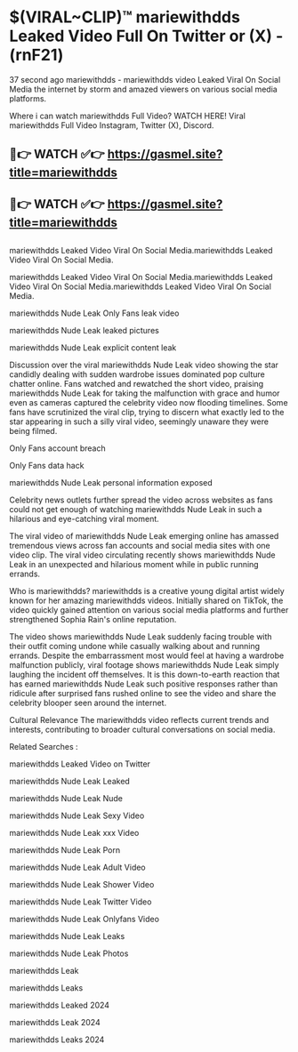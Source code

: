 # $(VIRAL~CLIP)™ mariewithdds Leaked Video Full On Twitter or (X) -(rnF21)
37 second ago mariewithdds - mariewithdds video Leaked Viral On Social Media the internet by storm and amazed viewers on various social media platforms.

Where i can watch mariewithdds Full Video? WATCH HERE! Viral mariewithdds Full Video Instagram, Twitter (X), Discord.

## 🔴👉 WATCH ✅👉 https://gasmel.site?title=mariewithdds
## 🔴👉 WATCH ✅👉 https://gasmel.site?title=mariewithdds
##
mariewithdds Leaked Video Viral On Social Media.mariewithdds Leaked Video Viral On Social Media.

mariewithdds Leaked Video Viral On Social Media.mariewithdds Leaked Video Viral On Social Media.mariewithdds Leaked Video Viral On Social Media.

mariewithdds Nude Leak Only Fans leak video

mariewithdds Nude Leak leaked pictures

mariewithdds Nude Leak explicit content leak

Discussion over the viral mariewithdds Nude Leak video showing the star candidly dealing with sudden wardrobe issues dominated pop culture chatter online. Fans watched and rewatched the short video, praising mariewithdds Nude Leak for taking the malfunction with grace and humor even as cameras captured the celebrity video now flooding timelines. Some fans have scrutinized the viral clip, trying to discern what exactly led to the star appearing in such a silly viral video, seemingly unaware they were being filmed.


Only Fans account breach

Only Fans data hack

mariewithdds Nude Leak personal information exposed

Celebrity news outlets further spread the video across websites as fans could not get enough of watching mariewithdds Nude Leak in such a hilarious and eye-catching viral moment.


The viral video of mariewithdds Nude Leak emerging online has amassed tremendous views across fan accounts and social media sites with one video clip. The viral video circulating recently shows mariewithdds Nude Leak in an unexpected and hilarious moment while in public running errands.


Who is mariewithdds? mariewithdds is a creative young digital artist widely known for her amazing mariewithdds videos. Initially shared on TikTok, the video quickly gained attention on various social media platforms and further strengthened Sophia Rain's online reputation.

The video shows mariewithdds Nude Leak suddenly facing trouble with their outfit coming undone while casually walking about and running errands. Despite the embarrassment most would feel at having a wardrobe malfunction publicly, viral footage shows mariewithdds Nude Leak simply laughing the incident off themselves. It is this down-to-earth reaction that has earned mariewithdds Nude Leak such positive responses rather than ridicule after surprised fans rushed online to see the video and share the celebrity blooper seen around the internet.

Cultural Relevance The mariewithdds video reflects current trends and interests, contributing to broader cultural conversations on social media.

Related Searches :

mariewithdds Leaked Video on Twitter

mariewithdds Nude Leak Leaked

mariewithdds Nude Leak Nude

mariewithdds Nude Leak Sexy Video

mariewithdds Nude Leak xxx Video

mariewithdds Nude Leak Porn

mariewithdds Nude Leak Adult Video

mariewithdds Nude Leak Shower Video

mariewithdds Nude Leak Twitter Video

mariewithdds Nude Leak Onlyfans Video

mariewithdds Nude Leak Leaks

mariewithdds Nude Leak Photos

mariewithdds Leak

mariewithdds Leaks

mariewithdds Leaked 2024

mariewithdds Leak 2024

mariewithdds Leaks 2024
